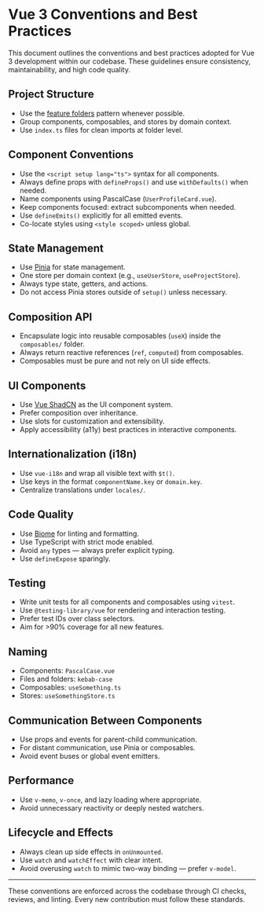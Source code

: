 # Vue 3 Conventions and Best Practices

This document outlines the conventions and best practices adopted for Vue 3 development within our codebase. These guidelines ensure consistency, maintainability, and high code quality.

## Project Structure

- Use the [feature folders](https://feature-sliced.design/) pattern whenever possible.
- Group components, composables, and stores by domain context.
- Use `index.ts` files for clean imports at folder level.

## Component Conventions

- Use the `<script setup lang="ts">` syntax for all components.
- Always define props with `defineProps()` and use `withDefaults()` when needed.
- Name components using PascalCase (`UserProfileCard.vue`).
- Keep components focused: extract subcomponents when needed.
- Use `defineEmits()` explicitly for all emitted events.
- Co-locate styles using `<style scoped>` unless global.

## State Management

- Use [Pinia](https://pinia.vuejs.org/) for state management.
- One store per domain context (e.g., `useUserStore`, `useProjectStore`).
- Always type state, getters, and actions.
- Do not access Pinia stores outside of `setup()` unless necessary.

## Composition API

- Encapsulate logic into reusable composables (`useX`) inside the `composables/` folder.
- Always return reactive references (`ref`, `computed`) from composables.
- Composables must be pure and not rely on UI side effects.

## UI Components

- Use [Vue ShadCN](https://www.shadcn-vue.com/docs/introduction.html) as the UI component system.
- Prefer composition over inheritance.
- Use slots for customization and extensibility.
- Apply accessibility (a11y) best practices in interactive components.

## Internationalization (i18n)

- Use `vue-i18n` and wrap all visible text with `$t()`.
- Use keys in the format `componentName.key` or `domain.key`.
- Centralize translations under `locales/`.

## Code Quality

- Use [Biome](https://biomejs.dev/) for linting and formatting.
- Use TypeScript with strict mode enabled.
- Avoid `any` types — always prefer explicit typing.
- Use `defineExpose` sparingly.

## Testing

- Write unit tests for all components and composables using `vitest`.
- Use `@testing-library/vue` for rendering and interaction testing.
- Prefer test IDs over class selectors.
- Aim for >90% coverage for all new features.

## Naming

- Components: `PascalCase.vue`
- Files and folders: `kebab-case`
- Composables: `useSomething.ts`
- Stores: `useSomethingStore.ts`

## Communication Between Components

- Use props and events for parent-child communication.
- For distant communication, use Pinia or composables.
- Avoid event buses or global event emitters.

## Performance

- Use `v-memo`, `v-once`, and lazy loading where appropriate.
- Avoid unnecessary reactivity or deeply nested watchers.

## Lifecycle and Effects

- Always clean up side effects in `onUnmounted`.
- Use `watch` and `watchEffect` with clear intent.
- Avoid overusing `watch` to mimic two-way binding — prefer `v-model`.

---

These conventions are enforced across the codebase through CI checks, reviews, and linting. Every new contribution must follow these standards.
